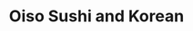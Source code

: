 ---
layout: place
title: Oiso Sushi and Korean
permalink: /north-carolina/cary/oiso-sushi-and-korean.html
stateAbbr: NC
stateName: North Carolina
cityName: Cary
seo:
  type: restaurant
  links: http://oisosushi.com/
place_id: ChIJq3KWIF_yrIkRqiavNb6DMxg
photos:
  - name: >-
      places/ChIJq3KWIF_yrIkRqiavNb6DMxg/photos/AeeoHcK38oG76sgUhC6VSrwqHn9gr1ZYsuk7sxW8GI6lgGpmOq5N-FAEWx16G0Myocz7T_55J_Da9rzuyTDXOJ7oLFKY9f_S1oENP2lXu1-gEu-K-PwdbzHLS4352NmuvRIsa7f9L5x2PU1Uqxlt8YG5a6PENKhexl9K5wZEtGUL8uWbAjZJzkb7qEQNUzp-ZT0mqbeHOcimLPCdzMbUYOq2GSsGGNEFmQ-c3IZuwzNCnRehlAicInYHblJecLXJZCJWniNqpBxillP0sQqRmys2ord4tDnJxvwCbiBTinQiLED3-qldt1n1lvQWg5gAHF54GlWdmu_9vKPxOWfBHFTsEcQkLeBRbkN_txhth-f7p3mnxEmcG9JhWFY02ad04sUDW5lcUJvIH-4W4bhmHvvbNXYVKhLqUFUSNUBXJtuJdYoMiDJ-
    widthPx: 4032
    heightPx: 3024
    authorAttributions:
      - displayName: Ron Wen
        uri: https://maps.google.com/maps/contrib/106014215503799990865
        photoUri: >-
          https://lh3.googleusercontent.com/a-/ALV-UjU52uZLg7LHHqjDCOMt3APKQPT7aapFk9n49SmszOq5ZJ-uX4rR=s100-p-k-no-mo
    flagContentUri: >-
      https://www.google.com/local/imagery/report/?cb_client=maps_api_places.places_api&image_key=!1e10!2sCIHM0ogKEICAgID4qd_7hgE&hl=en-US
    googleMapsUri: >-
      https://www.google.com/maps/place//data=!3m4!1e2!3m2!1sCIHM0ogKEICAgID4qd_7hgE!2e10!4m2!3m1!1s0x89acf25f209672ab:0x183383be35af26aa
  - name: >-
      places/ChIJq3KWIF_yrIkRqiavNb6DMxg/photos/AeeoHcIUxgQ8HYG5hnCPAn1KykGftxcB73m0pjZmlqqB3O0zylg3T-Mvpofx4kYAa4Vn31dKUMVCQsXLdb0QFGVIdTxUt-XuFayrm0j5qDgZvuXx95ZcG3Utf1ikHYM61cIaQSsuddVbz13X56yhe071VMfDDlLiVFX1HH3SejUhpa7uCQkOdhGChS3B6A3U3lb1DM16870sOzF1LjVHs4PDLQyDdRmuy9NqIODRSiSxrtkNqLCUHR783kfC0DJFOV7M2ZbAUYsEG1_eyPnu3jVZQZlPLFf6AwuAG_y29KQnugOHEr4SiumyxHBkCgfsUPzY6wLDNYCgt4jlEpnuzinAlpH9-jqAqWPBuqud3E5wrJVyZvdtnIWai8GhJaCo5E5eH0RXXm968KRiSSZK0L78dB4sOD2LPaUW1Ucf4J5e9tMDug
    widthPx: 4032
    heightPx: 2780
    authorAttributions:
      - displayName: Kaini Feller
        uri: https://maps.google.com/maps/contrib/116225246896750382495
        photoUri: >-
          https://lh3.googleusercontent.com/a-/ALV-UjW7w0_6UxCFm45rFaXkcpfKtOM_pHVQLx-xpQ8Xml90jzs_kcrS=s100-p-k-no-mo
    flagContentUri: >-
      https://www.google.com/local/imagery/report/?cb_client=maps_api_places.places_api&image_key=!1e10!2sCIHM0ogKEICAgICepsWiYQ&hl=en-US
    googleMapsUri: >-
      https://www.google.com/maps/place//data=!3m4!1e2!3m2!1sCIHM0ogKEICAgICepsWiYQ!2e10!4m2!3m1!1s0x89acf25f209672ab:0x183383be35af26aa
  - name: >-
      places/ChIJq3KWIF_yrIkRqiavNb6DMxg/photos/AeeoHcJKhrU_8T48xjIa9CHHpdTGiKSLRslc66qp3KxAkkLV5iczklJnlfTpSROndktrUW3cDPxx7rxunHDlFAe0lQV-bdTgJMzSPchh1mg6Hs9y3njn3-sYAMUEtSP2NLg-4rJxOaC3iO_WFo0-8wRinqM_6gJBjD7xu5jei9DIkhmc7g76XnG5IAKdbEnGuXwyQ832G4Vi9ONxHr7nXmaRxYIvUaWCHMMjmYuEeEU8Cs5Ez8Yy37mu4UmV1Y06a-DKHb63F_w5TaSmAraA0hvWg3GWEhhrVyXv4dFYAARHOWB1zje7wjFOyLvJzXuj11k-yeZAPQxzfxu3JH-P5vNubD6iXhu5TxiVWm1pcFx5xfng3V9hDtoHWJDNBl3ZGoqzy6t4g9Oicy61B8JmbDE-LXMFoTgUahVFYPmc1NBOgIGzeQ
    widthPx: 4800
    heightPx: 3600
    authorAttributions:
      - displayName: Dani Ray
        uri: https://maps.google.com/maps/contrib/104728857783268028719
        photoUri: >-
          https://lh3.googleusercontent.com/a-/ALV-UjUMFXGAGhY-mPvKeDzS5yjfidcYAP5w1H2XrOCw9bFMlgCa4DwgKg=s100-p-k-no-mo
    flagContentUri: >-
      https://www.google.com/local/imagery/report/?cb_client=maps_api_places.places_api&image_key=!1e10!2sCIHM0ogKEICAgIDr-KKZcg&hl=en-US
    googleMapsUri: >-
      https://www.google.com/maps/place//data=!3m4!1e2!3m2!1sCIHM0ogKEICAgIDr-KKZcg!2e10!4m2!3m1!1s0x89acf25f209672ab:0x183383be35af26aa
  - name: >-
      places/ChIJq3KWIF_yrIkRqiavNb6DMxg/photos/AeeoHcI0cLSj4nBrFeNW9T09blF7QLygfSVA4Qd9wIQq2LqWQy8WFVQdXzhU0LnJtIunWFVxkH6XdgyNEme_-jAj1Iv4OpB6SXntaQqlqo0Cvc5hdjmVhA9qITCLc_CYjU_OCu-zfUBRuIpU9Cet7yFoxfSUbkLVIeXEuyXlpIUBWfW-wy_TVS5bfEI0HFswiZDPPtvMQducxEda-8THQwpSIXtJj1AZ61rX3Q-6P9ZNpc256vHK9lB5kfahLQBZBTLjE63XJkO3-ZjmjJ8bPm8Kny-PmfEW9kzS1bH5fGKxL6Pt-SUDYcYCTrRWvv6HMU82K5PlNXPAbHNQptSudgjP4CTmY7T1Hq3l2q4cPrdC_qoWR5Xpj_pFiSJ2t-A-LvoV0hbpM6HnWuetZjgTb_SGgNwqq3gGmCTX1igWplXV1LW5GA
    widthPx: 4032
    heightPx: 3024
    authorAttributions:
      - displayName: M Zacs
        uri: https://maps.google.com/maps/contrib/113255003976996521471
        photoUri: >-
          https://lh3.googleusercontent.com/a/ACg8ocLGDQ8LEt0D--c7qUkAcB0b8oytW8DSbReTXvoG9MpbsvNc7g=s100-p-k-no-mo
    flagContentUri: >-
      https://www.google.com/local/imagery/report/?cb_client=maps_api_places.places_api&image_key=!1e10!2sCIHM0ogKEICAgIDv3Iq2EQ&hl=en-US
    googleMapsUri: >-
      https://www.google.com/maps/place//data=!3m4!1e2!3m2!1sCIHM0ogKEICAgIDv3Iq2EQ!2e10!4m2!3m1!1s0x89acf25f209672ab:0x183383be35af26aa
  - name: >-
      places/ChIJq3KWIF_yrIkRqiavNb6DMxg/photos/AeeoHcJGvCghA5rBo3pMd2GLd3zKidTdUht0FWiV5j9NX_WflDwtSnLhYe8xJfqmFxZX55LnPsTC_UoNfBsEeTrkgC4-Q9IhlMHAnfhP6iztzESUEFTcd1Lp0LoevE6ga0WaThcTsXnnw1gwKBtCDXWQSm51K7l9WV_5DVr6k05BDgvI525y6ZXZaqSe-DSuppq2ef8lsSQ1NJhuNphIOCMp-U1fhMApf_rhP6PzKmEwvf1gIPZilPAT841dKC1vFZCjKOG-JVIrhUM3meGBf7Wza13klqzlGv2S_81RKq2k1HbJigWfoSx2RXrddnUjR9UZvafbMv8y1VlAoavKoG1oxnKiBZbEDQ_lKfgBVwh5MTJgU2t3SZY-STR3q7yJ2dexV8byiL8WBzy52VpVRJHaH4HLWXhz9PBxvlJ-j7_C4KhCS_rV
    widthPx: 3600
    heightPx: 4800
    authorAttributions:
      - displayName: Suby Nishal
        uri: https://maps.google.com/maps/contrib/116999005647772211684
        photoUri: >-
          https://lh3.googleusercontent.com/a-/ALV-UjXloLilnh3vj0J0NbKIO-4Ez9OdMSy1iI31mtq5WRmAeFpms7YP=s100-p-k-no-mo
    flagContentUri: >-
      https://www.google.com/local/imagery/report/?cb_client=maps_api_places.places_api&image_key=!1e10!2sCIHM0ogKEICAgIDjws-7pQE&hl=en-US
    googleMapsUri: >-
      https://www.google.com/maps/place//data=!3m4!1e2!3m2!1sCIHM0ogKEICAgIDjws-7pQE!2e10!4m2!3m1!1s0x89acf25f209672ab:0x183383be35af26aa
  - name: >-
      places/ChIJq3KWIF_yrIkRqiavNb6DMxg/photos/AeeoHcKvFH0U1p97XjNdjYj_YNm2R5033KSp3Shq8c5lR8uzy_Y_EIr_N6zOmSTAtonhPkaWdL4tz6_qhACVZgyHMMwi-E1BAsisV9VNVAry29BWaRYdnK4FB8XHDYMFrCtN_Foc74Jece2c3HMwc4SRkq4jjjf_p-n1Hn5ziyyOu-8M5UcY2YsUUAtRqb2u4IxXYXNtK4go1SzjPi84sf-r16RinjGhyGPAUlhicB42YiGvigL2lB6gqJ8wgngQER84HAoHkDlmk1MOkd9FeLuYso9321wfn90wxNf-lUaNl4N0X6qrcj7d6XxvUGBIe0h6F6XRlv-AVnvbRKML2dmnfNZv9vpycLjHjs3SOAN26oDpa_36rNi_HrVu5n5M55tEaoQpM5_IE5twTiX1yNU5TGCv0S0acv-lyphDC_E8V_sE13o
    widthPx: 4080
    heightPx: 3072
    authorAttributions:
      - displayName: NSA
        uri: https://maps.google.com/maps/contrib/100593805677606358122
        photoUri: >-
          https://lh3.googleusercontent.com/a-/ALV-UjXIvTyOmDgfSib860aCe7C6FD642iFGWrf_m_TqM94t2-L_NvmG=s100-p-k-no-mo
    flagContentUri: >-
      https://www.google.com/local/imagery/report/?cb_client=maps_api_places.places_api&image_key=!1e10!2sCIHM0ogKEICAgMCw_YaLsAE&hl=en-US
    googleMapsUri: >-
      https://www.google.com/maps/place//data=!3m4!1e2!3m2!1sCIHM0ogKEICAgMCw_YaLsAE!2e10!4m2!3m1!1s0x89acf25f209672ab:0x183383be35af26aa
  - name: >-
      places/ChIJq3KWIF_yrIkRqiavNb6DMxg/photos/AeeoHcKts_o4QocjwWa7bXsnpGAh8BySn-V95ijs--o0zHj_S7eA2hxx68ZUe62E-OLaYuBIdc4UFjFQMS9UiEWnanwckL_lCVqwamevNvNowmKk8YO24cyxkvo_ts04a2zjomgg0rlt88Y_ZtX2oWufNSEjJ4Hl1a_8PFsClaYHXBKo6LkTn7G5kuDHvTpklTiuywNllfNDCbRyxyoexR11WRdMLabQdmqO-dUHtNfnPDo8IPb_8gdT8wb5hydND1Z8G0OwaCKj10P9uiDecPuMinkAvRyGsYuC6zF_2Q9po-GTlYfwi4cPzVGRLV1Ugvw1G-vo3X9sZHYmdrekVyWEX0l-8-iTtJ-5bCBtHPG_6uKXXteyHpHzI7SfRb2xQEDkJB_PQyubKV11JL0Lz985GfT2rXbDyjFXtdeef6FWFDO9BQ
    widthPx: 3456
    heightPx: 4608
    authorAttributions:
      - displayName: J Luis Mora
        uri: https://maps.google.com/maps/contrib/105456143599237269255
        photoUri: >-
          https://lh3.googleusercontent.com/a-/ALV-UjVhT8t7wKB3-oN4GnH3tA7kL1I492BsxOYZf7nLNMkU7XBhBCOv=s100-p-k-no-mo
    flagContentUri: >-
      https://www.google.com/local/imagery/report/?cb_client=maps_api_places.places_api&image_key=!1e10!2sCIHM0ogKEICAgIDuzo27Pg&hl=en-US
    googleMapsUri: >-
      https://www.google.com/maps/place//data=!3m4!1e2!3m2!1sCIHM0ogKEICAgIDuzo27Pg!2e10!4m2!3m1!1s0x89acf25f209672ab:0x183383be35af26aa
  - name: >-
      places/ChIJq3KWIF_yrIkRqiavNb6DMxg/photos/AeeoHcLzsAxhwRT9WO84XolEOAVDyTtO5F0wAn1j905EFIl1aXSMRhVYlXprkO7jIVt2fZVy79mzBxMPi2offA6cqtfkULT39S-QoT__po0YQNSDCgJkLylXklLl8LGGOEAMNWJtIcn31IkJf9g6whRZ_UWTJ-GkkF7CafmayKgwur1Xw2IA9bTOyZbx9upSzsZNEsJh_Mb1DWKsZzwPvrE9GPNsm1amhigQZ3OMNmbhV3BrRXG1DFt6ncfFNdV3I8jVrNigjNYXVZRkyBPq18J0hAQzp-YZ4DQlA0iVAzcFvIWzzpzsJ0P0MXqnJTLW71fi6HxeovMpbmZ34XgOyCWWcdBGeZu9Wih1rb8eRVeBQBodzwV5rD75EXNe2LM7iMNZddbu1Z4oNQKV0BdEEwDRApDrSw_ctKExji5aqQQYj5rAZSgd
    widthPx: 3600
    heightPx: 4800
    authorAttributions:
      - displayName: Dani Ray
        uri: https://maps.google.com/maps/contrib/104728857783268028719
        photoUri: >-
          https://lh3.googleusercontent.com/a-/ALV-UjUMFXGAGhY-mPvKeDzS5yjfidcYAP5w1H2XrOCw9bFMlgCa4DwgKg=s100-p-k-no-mo
    flagContentUri: >-
      https://www.google.com/local/imagery/report/?cb_client=maps_api_places.places_api&image_key=!1e10!2sCIHM0ogKEICAgIDr-KKZ8gE&hl=en-US
    googleMapsUri: >-
      https://www.google.com/maps/place//data=!3m4!1e2!3m2!1sCIHM0ogKEICAgIDr-KKZ8gE!2e10!4m2!3m1!1s0x89acf25f209672ab:0x183383be35af26aa
  - name: >-
      places/ChIJq3KWIF_yrIkRqiavNb6DMxg/photos/AeeoHcI9OJr7LOB-wtGIjmMEoU5NeQcJgD2OoQalyVv9QJSAjsbDSf31UdUv94n_Uhv5eW99Xia7oem-N_URzzDLUPLb70E6ScBSrNICQ2Pc6NFb2iN6DVPyuRPxu6j8t_Hju6RMKlHTrdbNNmuWNAGZY3a6VVOP8PkPLNKGPKYXsJQKVgIpVCOSIYIO0fKj4jTasWw9BlPxCISmZaXqgsMGl6cwkSsR_9aUeqw9QAdDZ2ELjzqLVDPsoghddAzRElMtI3mpe1exS4mSKhzd4EyycL2l35KoDJN4U4ShFeA4jBfgvV_GUNwqOoT__lKxMa7FnmCtv0GuTwLhb4WAJXD5PklXshPV6UnZ8hCGo6BYq1pj7b72ZwZUA6Ihgj4KZbM4VFaOBJI9oLzoBzhymFEIrTpk4j2I23mpZjjH-3aAiiDGDgE
    widthPx: 3024
    heightPx: 4032
    authorAttributions:
      - displayName: Divya Kandikatti
        uri: https://maps.google.com/maps/contrib/115727429565468794889
        photoUri: >-
          https://lh3.googleusercontent.com/a-/ALV-UjUyOh6V4ZDW7X_NdCwMPE3ROFdGeAT9TTZZQ23H0ShSl1RWEaa53g=s100-p-k-no-mo
    flagContentUri: >-
      https://www.google.com/local/imagery/report/?cb_client=maps_api_places.places_api&image_key=!1e10!2sCIHM0ogKEICAgIDzvLfN_wE&hl=en-US
    googleMapsUri: >-
      https://www.google.com/maps/place//data=!3m4!1e2!3m2!1sCIHM0ogKEICAgIDzvLfN_wE!2e10!4m2!3m1!1s0x89acf25f209672ab:0x183383be35af26aa
  - name: >-
      places/ChIJq3KWIF_yrIkRqiavNb6DMxg/photos/AeeoHcKJ6o7mWp4cJYF0fAj2URx3T27T08xzyc_6XAZ8ZJvvpbGOQWEbrjzFRbUdzS6fG-m9pCAxMh1qjtrYtUaTyhEskQ2yF__ZS0WRFD__ewyJm1wNkS0E6t0EycaRTkGjs4EDbU-dASIzdT9x5Osuu1FThdKYEJCzBYW97es8Yk1MKp3guKGia14vgB8E1zdcal3SWaTUz2vPMFWAdcR7FeCelbEugWO9VOqUWrGkXkxY85OMPCrcOBTldsLWdK__aqR-LXle_2S9NAyD1V-FIGmP0-gzmvVgf3L8H5W-9XA0z3VPkLxhBiQBaewdoT9IqmhDugeAUQ2HziggH1gNxn5HcjwS-9-j0CV7iQrz7F_T9X-ffg4hc-Wvxa2xmGpG-kLzHQpbmCPAlgISkwyW2lI4zLbpUXCeKH_mpKpdnM2wk4gb
    widthPx: 3000
    heightPx: 4000
    authorAttributions:
      - displayName: Luca Garai
        uri: https://maps.google.com/maps/contrib/118218340825085780885
        photoUri: >-
          https://lh3.googleusercontent.com/a-/ALV-UjV-KLltqGZmkrSjBNySzIoW_nAYeasCsb0duF7Keqq0QNDyxQM=s100-p-k-no-mo
    flagContentUri: >-
      https://www.google.com/local/imagery/report/?cb_client=maps_api_places.places_api&image_key=!1e10!2sCIHM0ogKEICAgIDZtuTgsQE&hl=en-US
    googleMapsUri: >-
      https://www.google.com/maps/place//data=!3m4!1e2!3m2!1sCIHM0ogKEICAgIDZtuTgsQE!2e10!4m2!3m1!1s0x89acf25f209672ab:0x183383be35af26aa
address: 1305 NW Maynard Rd, Cary, NC 27513, USA
street: 1305 NW Maynard Rd
city: Cary
state: NC
zip: '27513'
country: USA
neighborhood: null
latitude: '35.785985'
longitude: '-78.811103'
accessibility_options:
  wheelchairAccessibleParking: true
  wheelchairAccessibleEntrance: true
  wheelchairAccessibleRestroom: true
  wheelchairAccessibleSeating: true
business_status: OPERATIONAL
name: Oiso Sushi and Korean
google_maps_links:
  directionsUri: >-
    https://www.google.com/maps/dir//''/data=!4m7!4m6!1m1!4e2!1m2!1m1!1s0x89acf25f209672ab:0x183383be35af26aa!3e0
  placeUri: https://maps.google.com/?cid=1743882333690209962
  writeAReviewUri: >-
    https://www.google.com/maps/place//data=!4m3!3m2!1s0x89acf25f209672ab:0x183383be35af26aa!12e1
  reviewsUri: >-
    https://www.google.com/maps/place//data=!4m4!3m3!1s0x89acf25f209672ab:0x183383be35af26aa!9m1!1b1
  photosUri: >-
    https://www.google.com/maps/place//data=!4m3!3m2!1s0x89acf25f209672ab:0x183383be35af26aa!10e5
primary_type: Sushi Restaurant
opening_hours:
  openNow: true
  periods:
    - open:
        day: 1
        hour: 17
        minute: 0
      close:
        day: 1
        hour: 20
        minute: 30
    - open:
        day: 2
        hour: 17
        minute: 0
      close:
        day: 2
        hour: 20
        minute: 30
    - open:
        day: 3
        hour: 17
        minute: 0
      close:
        day: 3
        hour: 20
        minute: 30
    - open:
        day: 4
        hour: 17
        minute: 0
      close:
        day: 4
        hour: 20
        minute: 30
    - open:
        day: 5
        hour: 17
        minute: 0
      close:
        day: 5
        hour: 21
        minute: 0
    - open:
        day: 6
        hour: 17
        minute: 0
      close:
        day: 6
        hour: 21
        minute: 0
  weekdayDescriptions:
    - 'Monday: 5:00 – 8:30 PM'
    - 'Tuesday: 5:00 – 8:30 PM'
    - 'Wednesday: 5:00 – 8:30 PM'
    - 'Thursday: 5:00 – 8:30 PM'
    - 'Friday: 5:00 – 9:00 PM'
    - 'Saturday: 5:00 – 9:00 PM'
    - 'Sunday: Closed'
  nextCloseTime: '2025-05-04T01:00:00Z'
secondary_opening_hours:
  - openNow: true
    periods:
      - open:
          day: 1
          hour: 17
          minute: 0
        close:
          day: 1
          hour: 20
          minute: 30
      - open:
          day: 2
          hour: 5
          minute: 0
        close:
          day: 2
          hour: 20
          minute: 30
      - open:
          day: 3
          hour: 17
          minute: 0
        close:
          day: 3
          hour: 20
          minute: 30
      - open:
          day: 4
          hour: 17
          minute: 0
        close:
          day: 4
          hour: 20
          minute: 30
      - open:
          day: 5
          hour: 17
          minute: 0
        close:
          day: 5
          hour: 21
          minute: 0
      - open:
          day: 6
          hour: 17
          minute: 0
        close:
          day: 6
          hour: 21
          minute: 0
    weekdayDescriptions:
      - 'Monday: 5:00 – 8:30 PM'
      - 'Tuesday: 5:00 AM – 8:30 PM'
      - 'Wednesday: 5:00 – 8:30 PM'
      - 'Thursday: 5:00 – 8:30 PM'
      - 'Friday: 5:00 – 9:00 PM'
      - 'Saturday: 5:00 – 9:00 PM'
      - 'Sunday: Closed'
    secondaryHoursType: TAKEOUT
    nextCloseTime: '2025-05-04T01:00:00Z'
phone: (919) 655-5133
price_level: PRICE_LEVEL_MODERATE
price_range: $10 &ndash; $20
rating: '4.7'
rating_count: 639
website: http://oisosushi.com/
description: >-
  Explore Oiso Sushi and Korean in Cary, NC$$$Oiso Sushi and Korean in Cary,
  North Carolina, stands out as a welcoming spot for those craving authentic
  Japanese flavors and fresh sushi options. This casual eatery specializes in
  creative rolls, sashimi, and a selection of sake, all prepared with
  high-quality ingredients in a relaxed atmosphere. Visitors can enjoy
  accessible features like wheelchair-friendly parking and seating, making it
  easy for everyone to savor the experience. Whether you're looking for
  top-rated sushi spots nearby or Japanese-inspired dishes close to home, this
  place delivers a satisfying meal at moderate prices. Its evening hours add to
  the appeal for a laid-back dinner outing in the area.
generative_summary: >-
  Explore Oiso Sushi and Korean in Cary, NC$$$Oiso Sushi and Korean in Cary,
  North Carolina, stands out as a welcoming spot for those craving authentic
  Japanese flavors and fresh sushi options. This casual eatery specializes in
  creative rolls, sashimi, and a selection of sake, all prepared with
  high-quality ingredients in a relaxed atmosphere. Visitors can enjoy
  accessible features like wheelchair-friendly parking and seating, making it
  easy for everyone to savor the experience. Whether you're looking for
  top-rated sushi spots nearby or Japanese-inspired dishes close to home, this
  place delivers a satisfying meal at moderate prices. Its evening hours add to
  the appeal for a laid-back dinner outing in the area.
generative_disclosure: Summarized by AI using the Grok-3-Mini model.
reviews: null
review_summary: >-
  Customer Feedback on Oiso Sushi$$$Visitors often rave about the delicious
  sushi and fresh appetizers at this spot, noting that the flavors are
  consistently spot-on and enjoyable. Many appreciate the tasty mochi ice cream
  as a sweet finish, along with the overall value that keeps things affordable
  without skimping on quality. The staff comes across as friendly and attentive,
  helping to create a welcoming vibe that enhances the whole visit. Overall,
  it's clear that folks find this a reliable choice for a casual meal, with
  positive mentions of the service and menu variety making it a go-to for sushi
  lovers. If you're seeking nearby sushi restaurants, the feedback suggests this
  one hits the mark for a satisfying and budget-friendly experience.
review_disclosure: Summarized by AI using the Grok-3-Mini model.
parking_options: null
payment_options: null
allow_dogs: null
curbside_pickup: null
delivery: null
dine_in: null
good_for_children: null
good_for_groups: null
good_for_sports: null
live_music: null
menu_for_children: null
outdoor_seating: null
reservable: null
restroom: null
serves_beer: null
serves_breakfast: null
serves_brunch: null
serves_cocktails: null
serves_coffee: null
serves_dinner: null
serves_dessert: null
serves_lunch: null
serves_vegetarian_food: null
serves_wine: null
takeout: null
update_category: enterprise
places_description: null

---